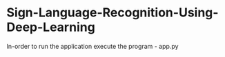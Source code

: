 # Sign-Language-Recognition-Using-Deep-Learning

In-order to run the application execute the program - app.py
